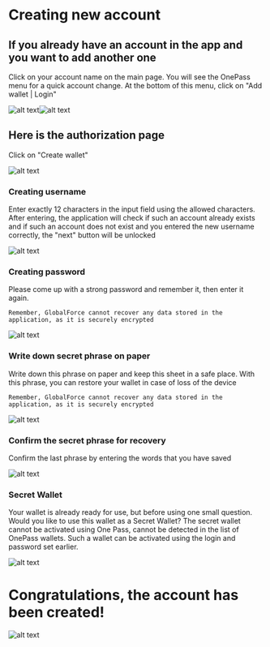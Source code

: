 # Creating new account
## If you already have an account in the app and you want to add another one

Click on your account name on the main page. You will see the OnePass menu for a quick account change. At the bottom of this menu, click on "Add wallet | Login"

![alt text](image.png)![alt text](image-1.png)

## Here is the authorization page
Click on "Create wallet"

![alt text](image-2.png)

### Creating username

Enter exactly 12 characters in the input field using the allowed characters. After entering, the application will check if such an account already exists and if such an account does not exist and you entered the new username correctly, the "next" button will be unlocked

![alt text](image-3.png)

### Creating password

Please come up with a strong password and remember it, then enter it again.

```Remember, GlobalForce cannot recover any data stored in the application, as it is securely encrypted```

![alt text](image-4.png)

### Write down secret phrase on paper

Write down this phrase on paper and keep this sheet in a safe place. With this phrase, you can restore your wallet in case of loss of the device

```Remember, GlobalForce cannot recover any data stored in the application, as it is securely encrypted```

![alt text](image-5.png)

### Confirm the secret phrase for recovery

Confirm the last phrase by entering the words that you have saved

![alt text](image-6.png)

### Secret Wallet

Your wallet is already ready for use, but before using one small question. Would you like to use this wallet as a Secret Wallet? The secret wallet cannot be activated using One Pass, cannot be detected in the list of OnePass wallets. Such a wallet can be activated using the login and password set earlier.

![alt text](image-7.png)

# Congratulations, the account has been created!

![alt text](image-8.png)